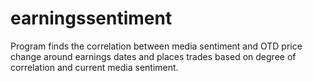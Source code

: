# earningssentiment
Program finds the correlation between media sentiment and OTD price change around earnings dates and places trades based on degree of correlation and current media sentiment. 
